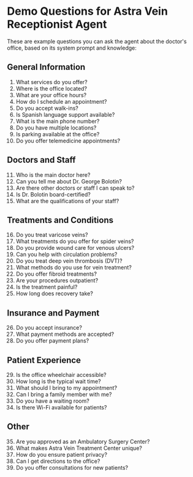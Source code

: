 # Demo Questions for Astra Vein Receptionist Agent

These are example questions you can ask the agent about the doctor's office, based on its system prompt and knowledge:

## General Information
1. What services do you offer?
2. Where is the office located?
3. What are your office hours?
4. How do I schedule an appointment?
5. Do you accept walk-ins?
6. Is Spanish language support available?
7. What is the main phone number?
8. Do you have multiple locations?
9. Is parking available at the office?
10. Do you offer telemedicine appointments?

## Doctors and Staff
11. Who is the main doctor here?
12. Can you tell me about Dr. George Bolotin?
13. Are there other doctors or staff I can speak to?
14. Is Dr. Bolotin board-certified?
15. What are the qualifications of your staff?

## Treatments and Conditions
16. Do you treat varicose veins?
17. What treatments do you offer for spider veins?
18. Do you provide wound care for venous ulcers?
19. Can you help with circulation problems?
20. Do you treat deep vein thrombosis (DVT)?
21. What methods do you use for vein treatment?
22. Do you offer fibroid treatments?
23. Are your procedures outpatient?
24. Is the treatment painful?
25. How long does recovery take?

## Insurance and Payment
26. Do you accept insurance?
27. What payment methods are accepted?
28. Do you offer payment plans?

## Patient Experience
29. Is the office wheelchair accessible?
30. How long is the typical wait time?
31. What should I bring to my appointment?
32. Can I bring a family member with me?
33. Do you have a waiting room?
34. Is there Wi-Fi available for patients?

## Other
35. Are you approved as an Ambulatory Surgery Center?
36. What makes Astra Vein Treatment Center unique?
37. How do you ensure patient privacy?
38. Can I get directions to the office?
39. Do you offer consultations for new patients?
